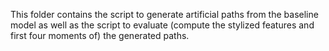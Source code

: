 This folder contains the script to generate artificial paths from the baseline model as well as the script to evaluate (compute the stylized features and first four moments of) the generated paths.
